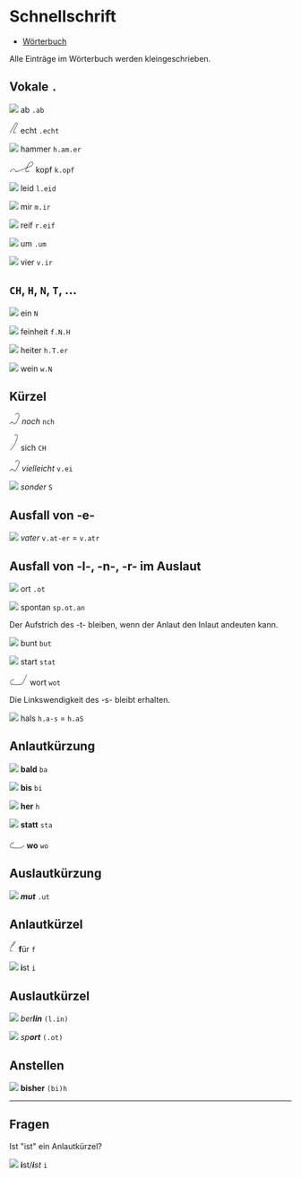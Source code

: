 # Schnellschrift

* [Wörterbuch](wörterbuch.md)

Alle Einträge im Wörterbuch werden kleingeschrieben.

## Vokale `.`

<img src="wörter/ab.png" height="20" /> ab `.ab`

<img src="wörter/echt.png" height="20" /> echt `.echt`

<img src="wörter/hammer.png" height="20" /> hammer `h.am.er`

<img src="wörter/kopf.png" height="20" /> kopf `k.opf`

<img src="wörter/leid.png" height="20" /> leid `l.eid`

<img src="wörter/mir.png" height="20" /> mir `m.ir`

<img src="wörter/reif.png" height="30" /> reif `r.eif`

<img src="wörter/um.png" height="20" /> um `.um`

<img src="wörter/vier.png" height="20" /> vier `v.ir`

## `CH`, `H`, `N`, `T`, ...

<img src="wörter/ein.png" height="20" /> ein `N`

<img src="wörter/feinheit.png" height="30" /> feinheit `f.N.H`

<img src="wörter/heiter.png" height="20" /> heiter `h.T.er`

<img src="wörter/wein.png" height="20" /> wein `w.N`

## Kürzel

<img src="wörter/noch.png" height="20" /> *noch* `nch`

<img src="wörter/sich.png" height="30" /> sich `CH`

<img src="wörter/noch.png" height="20" /> *vielleicht* `v.ei`

<img src="wörter/sonder.png" height="20" /> *sonder* `S`

## Ausfall von -e-

<img src="wörter/vater.png" height="20" /> *vater* `v.at-er` = `v.atr`

## Ausfall von -l-, -n-, -r- im Auslaut

<img src="wörter/ort.png" height="20" /> ort `.ot`

<img src="wörter/spontan.png" height="30" /> spontan `sp.ot.an`

Der Aufstrich des -t- bleiben, wenn der Anlaut den Inlaut andeuten kann.

<img src="wörter/bunt.png" height="25" /> bunt `but`

<img src="wörter/start.png" height="20" /> start `stat`

<img src="wörter/wort.png" height="20" /> wort `wot`

Die Linkswendigkeit des -s- bleibt erhalten.

<img src="wörter/hals.png" height="20" /> hals `h.a-s` = `h.aS`

## Anlautkürzung

<img src="wörter/bald.png" height="20" /> **bald** `ba`

<img src="wörter/bis.png" height="20" /> **bis** `bi`

<img src="wörter/her.png" height="20" /> **her** `h`

<img src="wörter/statt.png" height="30" /> **statt** `sta`

<img src="wörter/wo.png" height="20" /> **wo** `wo`

## Auslautkürzung

<img src="wörter/mut.png" height="30" /> ***mut*** `.ut`

## Anlautkürzel

<img src="wörter/für.png" height="20" /> **f**ür `f`

<img src="wörter/ist.png" height="20" /> **i**st `i`

## Auslautkürzel

<img src="wörter/berlin.png" height="20" /> *ber****lin*** `(l.in)`

<img src="wörter/sport.png" height="20" /> *sp****ort*** `(.ot)`

## Anstellen

<img src="wörter/bisher.png" height="20" /> **bis**<i></i>**her** `(bi)h`

-----

## Fragen

Ist "ist" ein Anlautkürzel?

<img src="wörter/ist.png" height="20" /> **i**st/***i****st* `i`

<!--
Fenster mit .er
-->
